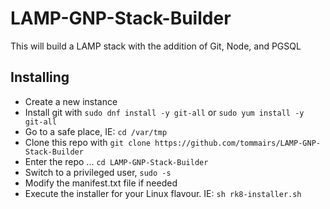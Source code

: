 # LAMP-GNP-Stack-Builder
This will build a LAMP stack with the addition of Git, Node, and PGSQL

## Installing
 - Create a new instance
 - Install git with ```sudo dnf install -y git-all``` or ```sudo yum install -y git-all```
 - Go to a safe place, IE: ```cd /var/tmp```
 - Clone this repo with ```git clone https://github.com/tommairs/LAMP-GNP-Stack-Builder```
 - Enter the repo ... ```cd LAMP-GNP-Stack-Builder```
 - Switch to a privileged user, ```sudo -s```
 - Modify the manifest.txt file if needed
 - Execute the installer for your Linux flavour.  IE: ```sh rk8-installer.sh```
 

